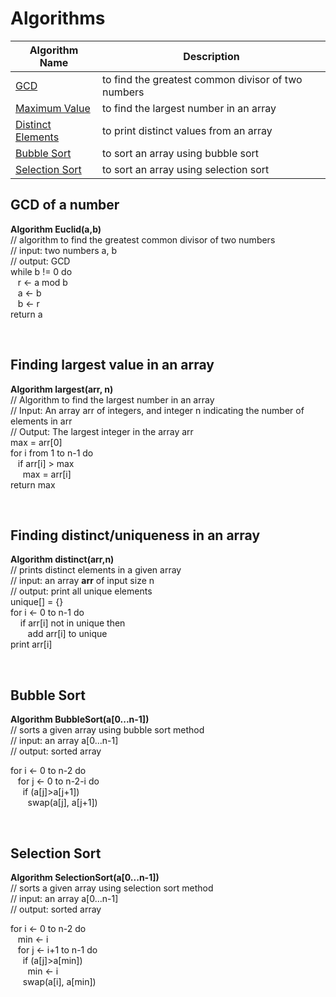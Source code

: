 # Algorithms

| Algorithm Name                                               | Description                                        |
| ------------------------------------------------------------ | -------------------------------------------------- |
| [GCD](#euclid)                                               | to find the greatest common divisor of two numbers |
| [Maximum Value](#largest)                                    | to find the largest number in an array             |
| [Distinct Elements](#finding-distinctuniqueness-in-an-array) | to print distinct values from an array             |
| [Bubble Sort](#bubble)                                       | to sort an array using bubble sort                 |
| [Selection Sort](#selection)                                 | to sort an array using selection sort              |

## GCD of a number <a name="euclid"></a>

**Algorithm Euclid(a,b)** <br>
// algorithm to find the greatest common divisor of two numbers <br>
// input: two numbers a, b <br>
// output: GCD <br>
while b != 0 do <br>
&nbsp;&nbsp; r <- a mod b <br>
&nbsp;&nbsp; a <- b <br>
&nbsp;&nbsp; b <- r <br>
return a <br>

<br>

## Finding largest value in an array <a name="largest"></a>

**Algorithm largest(arr, n)** <br>
// Algorithm to find the largest number in an array <br>
// Input: An array arr of integers, and integer n indicating the number of elements in arr <br>
// Output: The largest integer in the array arr <br>
max = arr[0] <br>
for i from 1 to n-1 do <br>
&nbsp;&nbsp; if arr[i] > max <br>
&nbsp;&nbsp;&nbsp;&nbsp; max = arr[i] <br>
return max <br>

<br>

## Finding distinct/uniqueness in an array <a name="distinct"></a>

**Algorithm distinct(arr,n)** <br>
// prints distinct elements in a given array <br>
// input: an array **arr** of input size n <br>
// output: print all unique elements <br>
unique[] = {} <br>
for i <- 0 to n-1 do <br>
&nbsp; &nbsp; if arr[i] not in unique then <br>
&nbsp; &nbsp;&nbsp; &nbsp; add arr[i] to unique <br>
print arr[i] <br>

<br>

## Bubble Sort <a name="bubble"></a>

**Algorithm BubbleSort(a[0...n-1])** <br>
// sorts a given array using bubble sort method <br>
// input: an array a[0...n-1] <br>
// output: sorted array <br>

for i <- 0 to n-2 do <br>
&nbsp;&nbsp; for j <- 0 to n-2-i do <br>
&nbsp;&nbsp;&nbsp;&nbsp; if (a[j]>a[j+1]) <br>
&nbsp;&nbsp;&nbsp;&nbsp;&nbsp;&nbsp; swap(a[j], a[j+1]) <br>

<br>

## Selection Sort <a name="selection"></a>

**Algorithm SelectionSort(a[0...n-1])** <br>
// sorts a given array using selection sort method <br>
// input: an array a[0...n-1] <br>
// output: sorted array <br>

for i <- 0 to n-2 do <br>
&nbsp;&nbsp; min <- i <br>
&nbsp;&nbsp; for j <- i+1 to n-1 do <br>
&nbsp;&nbsp;&nbsp;&nbsp; if (a[j]>a[min]) <br>
&nbsp;&nbsp;&nbsp;&nbsp;&nbsp;&nbsp; min <- i <br>
&nbsp;&nbsp;&nbsp;&nbsp; swap(a[i], a[min]) <br>
